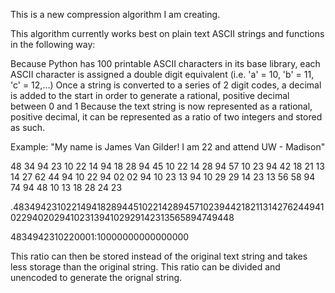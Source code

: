 This is a new compression algorithm I am creating.

This algorithm currently works best on plain text ASCII strings and functions in the following way:

Because Python has 100 printable ASCII characters in its base library, each ASCII character is assigned a double digit equivalent (i.e. 'a' = 10, 'b' = 11, 'c' = 12,...)
Once a string is converted to a series of 2 digit codes, a decimal is added to the start in order to generate a rational, positive decimal between 0 and 1
Because the text string is now represented as a rational, positive decimal, it can be represented as a ratio of two integers and stored as such.

Example:
"My name is James Van Gilder! I am 22 and attend UW - Madison"

48 34 94 23 10 22 14 94 18 28 94 45 10 22 14 28 94 57 10 23 94 42 18 21 13 14 27 62 44 94 10 22 94 02 02 94 10 23 13 94 10 29 29 14 23 13 56 58 94 74 94 48 10 13 18 28 24 23

.48349423102214941828944510221428945710239442182113142762449410229402029410231394102929142313565894749448

4834942310220001:10000000000000000


This ratio can then be stored instead of the original text string and takes less storage than the original string. This ratio can be divided and unencoded to generate the orignal string.
